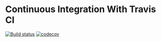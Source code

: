 # Continuous Integration With Travis CI

[![Build status](https://travis-ci.org/hmunshi/travis-lab.svg?master)](https://travis-ci.org/hmunshi) [![codecov](https://codecov.io/gh/hmunshi/travisCI/branch/master/graph/badge.svg)](https://codecov.io/gh/hmunshi/travisCI)